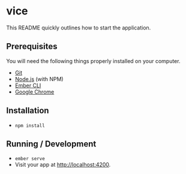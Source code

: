 # vice

This README quickly outlines how to start the application.

## Prerequisites

You will need the following things properly installed on your computer.

* [Git](https://git-scm.com/)
* [Node.js](https://nodejs.org/) (with NPM)
* [Ember CLI](https://ember-cli.com/)
* [Google Chrome](https://google.com/chrome/)

## Installation

* `npm install`

## Running / Development

* `ember serve`
* Visit your app at [http://localhost:4200](http://localhost:4200).